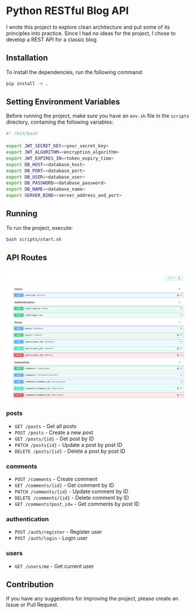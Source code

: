# Python RESTful Blog API

I wrote this project to explore clean architecture and put some of its principles into practice. Since I had no ideas for the project, I chose to develop a REST API for a classic blog

## Installation

To install the dependencies, run the following command:

```bash
pip install -e .
```

## Setting Environment Variables

Before running the project, make sure you have an `env.sh` file in the `scripts` directory, containing the following variables:

```bash
#! /bin/bash

export JWT_SECRET_KEY=<your_secret_key>
export JWT_ALGORITHM=<encryption_algorithm>
export JWT_EXPIRES_IN=<token_expiry_time>
export DB_HOST=<database_host>
export DB_PORT=<database_port>
export DB_USER=<database_user>
export DB_PASSWORD=<database_password>
export DB_NAME=<database_name>
export SERVER_BIND=<server_address_and_port>
```

## Running

To run the project, execute:

```bash
bash scripts/start.sh
```

## API Routes
![API Routes](api_routes.png)

### posts
- `GET /posts` - Get all posts
- `POST /posts` - Create a new post
- `GET /posts/{id}` - Get post by ID
- `PATCH /posts{id}` - Update a post by post ID
- `DELETE /posts/{id}` - Delete a post by post ID

### comments
- `POST /comments` - Create comment
- `GET /comments/{id}` - Get comment by ID
- `PATCH /comments/{id}` - Update comment by ID
- `DELETE /comments/{id}` - Delete comment by ID
- `GET /comments?post_id=` - Get comments by post ID

### authentication
- `POST /auth/register` - Register user
- `POST /auth/login` - Login user

### users
- `GET /users/me` - Get current user

## Contribution

If you have any suggestions for improving the project, please create an Issue or Pull Request.
